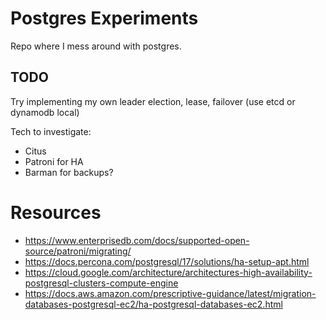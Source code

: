 # Postgres Experiments

Repo where I mess around with postgres.

## TODO

Try implementing my own leader election, lease, failover (use etcd or dynamodb local)

Tech to investigate:
- Citus
- Patroni for HA
- Barman for backups?

# Resources

- https://www.enterprisedb.com/docs/supported-open-source/patroni/migrating/
- https://docs.percona.com/postgresql/17/solutions/ha-setup-apt.html
- https://cloud.google.com/architecture/architectures-high-availability-postgresql-clusters-compute-engine
- https://docs.aws.amazon.com/prescriptive-guidance/latest/migration-databases-postgresql-ec2/ha-postgresql-databases-ec2.html
